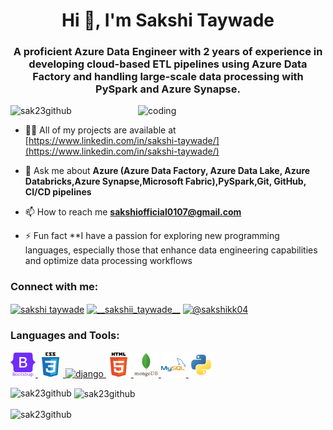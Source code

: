 <h1 align="center">Hi 👋, I'm Sakshi Taywade</h1>
<h3 align="center">A proficient Azure Data Engineer with 2 years of experience in developing cloud-based ETL pipelines using Azure Data Factory and handling large-scale data processing with PySpark and Azure Synapse. </h3>
<img align="right" alt="coding" width="300" src="https://media.tenor.com/S59bPkT0pqcAAAAC/programming.gif"</img>
<p align="left"> <img src="https://komarev.com/ghpvc/?username=sak23github&label=Profile%20views&color=0e75b6&style=flat" alt="sak23github" /> </p>

- 👨‍💻 All of my projects are available at [https://www.linkedin.com/in/sakshi-taywade/](https://www.linkedin.com/in/sakshi-taywade/)

- 💬 Ask me about **Azure (Azure Data Factory, Azure Data Lake, Azure Databricks,Azure
 Synapse,Microsoft Fabric),PySpark,Git, GitHub, CI/CD pipelines**

- 📫 How to reach me **sakshiofficial0107@gmail.com**

- ⚡ Fun fact **I have a passion for exploring new programming languages, especially those that enhance data engineering capabilities and optimize data processing workflows

<h3 align="left">Connect with me:</h3>
<p align="left">
<a href="https://github.com/sak23github/sak23github" target="blank"><img align="center" src="https://raw.githubusercontent.com/rahuldkjain/github-profile-readme-generator/master/src/images/icons/Social/linked-in-alt.svg" alt="sakshi taywade" height="30" width="40" /></a>
<a href="" target="blank"><img align="center" src="https://raw.githubusercontent.com/rahuldkjain/github-profile-readme-generator/master/src/images/icons/Social/instagram.svg" alt="__sakshii_taywade__" height="30" width="40" /></a>
<a href="https://www.hackerrank.com/@sakshikk04" target="blank"><img align="center" src="https://raw.githubusercontent.com/rahuldkjain/github-profile-readme-generator/master/src/images/icons/Social/hackerrank.svg" alt="@sakshikk04" height="30" width="40" /></a>
</p>

<h3 align="left">Languages and Tools:</h3>
<p align="left"> <a href="https://getbootstrap.com" target="_blank" rel="noreferrer"> <img src="https://raw.githubusercontent.com/devicons/devicon/master/icons/bootstrap/bootstrap-plain-wordmark.svg" alt="bootstrap" width="40" height="40"/> </a> <a href="https://www.w3schools.com/css/" target="_blank" rel="noreferrer"> <img src="https://raw.githubusercontent.com/devicons/devicon/master/icons/css3/css3-original-wordmark.svg" alt="css3" width="40" height="40"/> </a> <a href="https://www.djangoproject.com/" target="_blank" rel="noreferrer"> <img src="https://cdn.worldvectorlogo.com/logos/django.svg" alt="django" width="40" height="40"/> </a> <a href="https://www.w3.org/html/" target="_blank" rel="noreferrer"> <img src="https://raw.githubusercontent.com/devicons/devicon/master/icons/html5/html5-original-wordmark.svg" alt="html5" width="40" height="40"/> </a> <a href="https://www.mongodb.com/" target="_blank" rel="noreferrer"> <img src="https://raw.githubusercontent.com/devicons/devicon/master/icons/mongodb/mongodb-original-wordmark.svg" alt="mongodb" width="40" height="40"/> </a> <a href="https://www.mysql.com/" target="_blank" rel="noreferrer"> <img src="https://raw.githubusercontent.com/devicons/devicon/master/icons/mysql/mysql-original-wordmark.svg" alt="mysql" width="40" height="40"/> </a> <a href="https://www.python.org" target="_blank" rel="noreferrer"> <img src="https://raw.githubusercontent.com/devicons/devicon/master/icons/python/python-original.svg" alt="python" width="40" height="40"/> </a> </p>

<p><img align="left" src="https://github-readme-stats.vercel.app/api/top-langs?username=sak23github&show_icons=true&locale=en&layout=compact" alt="sak23github" /></p>

<p>&nbsp;<img align="center" src="https://github-readme-stats.vercel.app/api?username=sak23github&show_icons=true&locale=en" alt="sak23github" /></p>

<p><img align="center" src="https://github-readme-streak-stats.herokuapp.com/?user=sak23github&" alt="sak23github" /></p>
